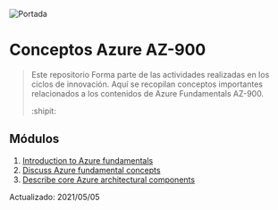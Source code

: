 ![Portada](Img/p1.png)

# Conceptos Azure AZ-900

> Este repositorio Forma parte de las actividades realizadas en los ciclos de innovación. Aquí se recopilan conceptos importantes relacionados a los contenidos de Azure Fundamentals AZ-900.
>
> :shipit:

## Módulos

  1. [Introduction to Azure fundamentals](Content/IAF.md) 
  2. [Discuss Azure fundamental concepts](Content/DAFC.md)
  3. [Describe core Azure architectural components](Content/DCAAC.md)


Actualizado: 2021/05/05
